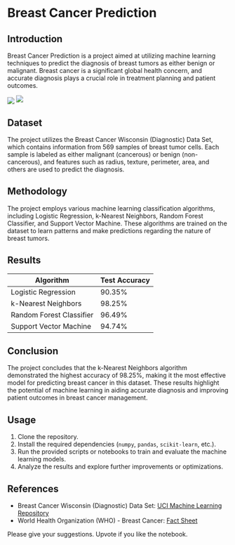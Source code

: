 # Breast Cancer Prediction

## Introduction
Breast Cancer Prediction is a project aimed at utilizing machine learning techniques to predict the diagnosis of breast tumors as either benign or malignant. Breast cancer is a significant global health concern, and accurate diagnosis plays a crucial role in treatment planning and patient outcomes.

<img src="https://raw.githubusercontent.com/YourGitHubUsername/YourRepositoryName/main/breast_tumors.jpg" align="center">

<img src="/Users/shrichandbhuria/Desktop/breast_tumors.jpg" aling="center">

## Dataset
The project utilizes the Breast Cancer Wisconsin (Diagnostic) Data Set, which contains information from 569 samples of breast tumor cells. Each sample is labeled as either malignant (cancerous) or benign (non-cancerous), and features such as radius, texture, perimeter, area, and others are used to predict the diagnosis.

## Methodology
The project employs various machine learning classification algorithms, including Logistic Regression, k-Nearest Neighbors, Random Forest Classifier, and Support Vector Machine. These algorithms are trained on the dataset to learn patterns and make predictions regarding the nature of breast tumors.

## Results

| Algorithm                | Test Accuracy |
|--------------------------|---------------|
| Logistic Regression      | 90.35%        |
| k-Nearest Neighbors      | 98.25%        |
| Random Forest Classifier | 96.49%        |
| Support Vector Machine   | 94.74%        |

## Conclusion
The project concludes that the k-Nearest Neighbors algorithm demonstrated the highest accuracy of 98.25%, making it the most effective model for predicting breast cancer in this dataset. These results highlight the potential of machine learning in aiding accurate diagnosis and improving patient outcomes in breast cancer management.

## Usage
1. Clone the repository.
2. Install the required dependencies (`numpy`, `pandas`, `scikit-learn`, etc.).
3. Run the provided scripts or notebooks to train and evaluate the machine learning models.
4. Analyze the results and explore further improvements or optimizations.

## References
- Breast Cancer Wisconsin (Diagnostic) Data Set: [UCI Machine Learning Repository](https://archive.ics.uci.edu/ml/datasets/Breast+Cancer+Wisconsin+%28Diagnostic%29)
- World Health Organization (WHO) - Breast Cancer: [Fact Sheet](https://www.who.int/news-room/fact-sheets/detail/breast-cancer)

Please give your suggestions.
Upvote if you like the notebook.


